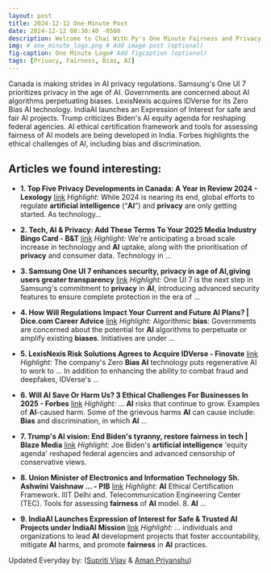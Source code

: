 ```yaml
---
layout: post
title: 2024-12-12 One-Minute Post
date: 2024-12-12 08:30:40 -0500
description: Welcome to Chai With Py's One Minute Fairness and Privacy, which aims to provide you the current happenings in the world of Fairness, Privacy, and AI.
img: # one_minute_logo.png # Add image post (optional)
fig-caption: One Minute Logo# Add figcaption (optional)
tags: [Privacy, Fairness, Bias, AI]
---
```


Canada is making strides in AI privacy regulations. Samsung's One UI 7 prioritizes privacy in the age of AI. Governments are concerned about AI algorithms perpetuating biases. LexisNexis acquires IDVerse for its Zero Bias AI technology. IndiaAI launches an Expression of Interest for safe and fair AI projects. Trump criticizes Biden's AI equity agenda for reshaping federal agencies. AI ethical certification framework and tools for assessing fairness of AI models are being developed in India. Forbes highlights the ethical challenges of AI, including bias and discrimination.

## Articles we found interesting:

- **1. Top Five <b>Privacy</b> Developments in Canada: A Year in Review 2024 - Lexology** [link](https://www.lexology.com/library/detail.aspx%3Fg%3Da49ab45a-b896-44d6-b75b-1413618da427)
_Highlight:_ While 2024 is nearing its end, global efforts to regulate <b>artificial intelligence</b> (“<b>AI</b>”) and <b>privacy</b> are only getting started. As technology…

- **2. Tech, <b>AI</b> &amp; <b>Privacy</b>: Add These Terms To Your 2025 Media Industry Bingo Card - B&amp;T** [link](https://www.bandt.com.au/tech-ai-privacy-add-these-terms-to-your-2025-media-industry-bingo-card/)
_Highlight:_ We&#39;re anticipating a broad scale increase in technology and <b>AI</b> uptake, along with the prioritisation of <b>privacy</b> and consumer data. Technology in&nbsp;...

- **3. Samsung One UI 7 enhances security, <b>privacy</b> in age of <b>AI</b>,giving users greater transparency** [link](https://www.myjoyonline.com/samsung-one-ui-7-enhances-security-privacy-in-age-of-aigiving-users-greater-transparency/)
_Highlight:_ One UI 7 is the next step in Samsung&#39;s commitment to <b>privacy</b> in <b>AI</b>, introducing advanced security features to ensure complete protection in the era of&nbsp;...

- **4. How Will Regulations Impact Your Current and Future <b>AI</b> Plans? | Dice.com Career Advice** [link](https://www.dice.com/career-advice/how-will-regulations-impact-your-current-and-future-ai-plans)
_Highlight:_ Algorithmic <b>bias</b>: Governments are concerned about the potential for <b>AI</b> algorithms to perpetuate or amplify existing <b>biases</b>. Initiatives are under&nbsp;...

- **5. LexisNexis Risk Solutions Agrees to Acquire IDVerse - Finovate** [link](https://finovate.com/lexisnexis-risk-solutions-agrees-to-acquire-idverse/)
_Highlight:_ The company&#39;s Zero <b>Bias AI</b> technology puts regenerative AI to work to ... In addition to enhancing the ability to combat fraud and deepfakes, IDVerse&#39;s&nbsp;...

- **6. Will <b>AI</b> Save Or Harm Us? 3 Ethical Challenges For Businesses In 2025 - Forbes** [link](https://www.forbes.com/sites/bruceweinstein/2024/12/11/will-ai-save-or-harm-us-3-ethical-challenges-for-businesses-in-2025/)
_Highlight:_ ... <b>AI</b> risks that continue to grow. Examples of <b>AI</b>-caused harm. Some of the grievous harms <b>AI</b> can cause include: <b>Bias</b> and discrimination, in which <b>AI</b>&nbsp;...

- **7. Trump&#39;s <b>AI</b> vision: End Biden&#39;s tyranny, restore <b>fairness</b> in tech | Blaze Media** [link](https://www.theblaze.com/columns/opinion/trumps-ai-vision-end-bidens-tyranny-restore-fairness-in-tech)
_Highlight:_ Joe Biden&#39;s <b>artificial intelligence</b> &#39;equity agenda&#39; reshaped federal agencies and advanced censorship of conservative views.

- **8. Union Minister of Electronics and Information Technology Sh. Ashwini Vaishnaw ... - PIB** [link](https://pib.gov.in/PressReleasePage.aspx%3FPRID%3D2083192)
_Highlight:_ <b>AI</b> Ethical Certification Framework. IIIT Delhi and. Telecommunication Engineering Center (TEC). Tools for assessing <b>fairness</b> of <b>AI</b> model. 8. <b>AI</b>&nbsp;...

- **9. IndiaAI Launches Expression of Interest for Safe &amp; Trusted <b>AI</b> Projects under IndiaAI Mission** [link](https://indiaai.gov.in/article/indiaai-launches-expression-of-interest-for-safe-trusted-ai-projects-under-indiaai-mission)
_Highlight:_ ... individuals and organizations to lead <b>AI</b> development projects that foster accountability, mitigate <b>AI</b> harms, and promote <b>fairness</b> in <b>AI</b> practices.


Updated Everyday by: (<a href="https://supritivijay.github.io/">Supriti Vijay</a> & <a href="https://amanpriyanshu.github.io/">Aman Priyanshu</a>)
